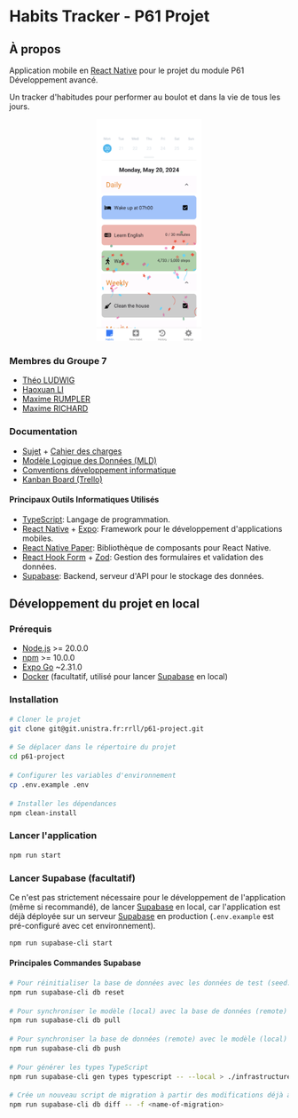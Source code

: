 # Habits Tracker - P61 Projet

## À propos

Application mobile en [React Native](https://reactnative.dev/) pour le projet du module P61 Développement avancé.

Un tracker d'habitudes pour performer au boulot et dans la vie de tous les jours.

<p align="center">
  <img src="./docs/screenshots/habits.png" alt="Habits Tracker Screenshot" height="400px" />
</p>

### Membres du Groupe 7

- [Théo LUDWIG](https://git.unistra.fr/t.ludwig)
- [Haoxuan LI](https://git.unistra.fr/haoxuan.li)
- [Maxime RUMPLER](https://git.unistra.fr/m.rumpler)
- [Maxime RICHARD](https://git.unistra.fr/maximerichard)

### Documentation

- [Sujet](./docs/SUJET.md) + [Cahier des charges](./docs/CAHIER-DES-CHARGES.md)
- [Modèle Logique des Données (MLD)](./docs/MLD.md)
- [Conventions développement informatique](./docs/CONVENTIONS.md)
- [Kanban Board (Trello)](https://trello.com/b/8kYlcLA8/habits-tracker)

#### Principaux Outils Informatiques Utilisés

- [TypeScript](https://www.typescriptlang.org/): Langage de programmation.
- [React Native](https://reactnative.dev/) + [Expo](https://expo.io/): Framework pour le développement d'applications mobiles.
- [React Native Paper](https://callstack.github.io/react-native-paper/): Bibliothèque de composants pour React Native.
- [React Hook Form](https://react-hook-form.com/) + [Zod](https://zod.dev/): Gestion des formulaires et validation des données.
- [Supabase](https://supabase.io/): Backend, serveur d'API pour le stockage des données.

## Développement du projet en local

### Prérequis

- [Node.js](https://nodejs.org/) >= 20.0.0
- [npm](https://www.npmjs.com/) >= 10.0.0
- [Expo Go](https://expo.io/client) ~2.31.0
- [Docker](https://www.docker.com/) (facultatif, utilisé pour lancer [Supabase](https://supabase.io/) en local)

### Installation

```sh
# Cloner le projet
git clone git@git.unistra.fr:rrll/p61-project.git

# Se déplacer dans le répertoire du projet
cd p61-project

# Configurer les variables d'environnement
cp .env.example .env

# Installer les dépendances
npm clean-install
```

### Lancer l'application

```sh
npm run start
```

### Lancer Supabase (facultatif)

Ce n'est pas strictement nécessaire pour le développement de l'application (même si recommandé), de lancer [Supabase](https://supabase.io/) en local, car l'application est déjà déployée sur un serveur [Supabase](https://supabase.io/) en production (`.env.example` est pré-configuré avec cet environnement).

```sh
npm run supabase-cli start
```

#### Principales Commandes Supabase

```sh
# Pour réinitialiser la base de données avec les données de test (seed.sql)
npm run supabase-cli db reset

# Pour synchroniser le modèle (local) avec la base de données (remote)
npm run supabase-cli db pull

# Pour synchroniser la base de données (remote) avec le modèle (local)
npm run supabase-cli db push

# Pour générer les types TypeScript
npm run supabase-cli gen types typescript -- --local > ./infrastructure/supabase/supabase-types.ts

# Crée un nouveau script de migration à partir des modifications déjà appliquées à votre base de données locale (remplacer `<name-of-migration>` avec le nom de la migration)
npm run supabase-cli db diff -- -f <name-of-migration>
```
